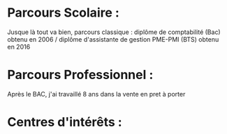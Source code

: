 <!DOCTYPE html>
<html>
  <head>
  </Hello !<>
   <Mais qui suis-je ?/>
    <h4 id='date'></h4>
  </Je m'appelle Jennifer et j'ai 30 ans, avec un parcours assez atypique... :D
Tout a commencé, il y a fort longtemps, soit en 19.. (oui ça fait bizarre), 1996. Date à laquelle j'ai démonté mon premier magnétoscope, j'ai toujours été passionnée par la technologie et le fonctionnement des machines !>
</html>

# Parcours Scolaire :

Jusque là tout va bien, parcours classique : diplôme de comptabilité (Bac) obtenu en 2006 / diplôme d'assistante de gestion PME-PMI (BTS) obtenu en 2016

# Parcours Professionnel :

Après le BAC, j'ai travaillé 8 ans dans la vente en pret à porter 

# Centres d'intérêts : 
